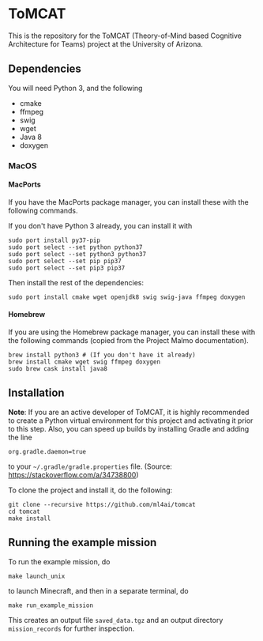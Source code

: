 ToMCAT
======

This is the repository for the ToMCAT (Theory-of-Mind based Cognitive
Architecture for Teams) project at the University of Arizona.

Dependencies
------------

You will need Python 3, and the following

- cmake
- ffmpeg
- swig
- wget
- Java 8
- doxygen 

### MacOS

#### MacPorts

If you have the MacPorts package manager, you can install these with the
following commands.

If you don't have Python 3 already, you can install it with 

```
sudo port install py37-pip
sudo port select --set python python37
sudo port select --set python3 python37
sudo port select --set pip pip37
sudo port select --set pip3 pip37
```

Then install the rest of the dependencies:

```
sudo port install cmake wget openjdk8 swig swig-java ffmpeg doxygen
```


#### Homebrew

If you are using the Homebrew package manager, you can install these with the
following commands (copied from the Project Malmo documentation).

```
brew install python3 # (If you don't have it already)
brew install cmake wget swig ffmpeg doxygen
sudo brew cask install java8
```

Installation
------------

**Note**: If you are an active developer of ToMCAT, it is highly recommended to
create a Python virtual environment for this project and activating it prior to
this step. Also, you can speed up builds by installing Gradle and
adding the line

```
org.gradle.daemon=true
```

to your `~/.gradle/gradle.properties` file. (Source:
https://stackoverflow.com/a/34738800)


To clone the project and install it, do the following:

```
git clone --recursive https://github.com/ml4ai/tomcat
cd tomcat
make install
```

Running the example mission
---------------------------

To run the example mission, do

`make launch_unix`

to launch Minecraft, and then in a separate terminal, do

`make run_example_mission`

This creates an output file `saved_data.tgz`  and an output directory
`mission_records` for further inspection.

